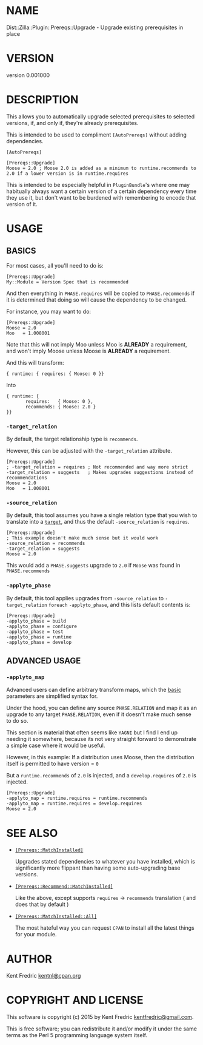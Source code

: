 # NAME

Dist::Zilla::Plugin::Prereqs::Upgrade - Upgrade existing prerequisites in place

# VERSION

version 0.001000

# DESCRIPTION

This allows you to automatically upgrade selected prerequisites
to selected versions, if, and only if, they're already prerequisites.

This is intended to be used to compliment `[AutoPrereqs]` without adding dependencies.

    [AutoPrereqs]

    [Prereqs::Upgrade]
    Moose = 2.0 ; Moose 2.0 is added as a minimum to runtime.recommends to 2.0 if a lower version is in runtime.requires

This is intended to be especially helpful in `PluginBundle`'s where one may habitually
always want a certain version of a certain dependency every time they use it, but don't want to be burdened
with remembering to encode that version of it.

# USAGE

## BASICS

For most cases, all you'll need to do is:

    [Prereqs::Upgrade]
    My::Module = Version Spec that is recommended

And then everything in `PHASE.requires` will be copied to `PHASE.recommends`
if it is determined that doing so will cause the dependency to be changed.

For instance, you may want to do:

    [Prereqs::Upgrade]
    Moose = 2.0
    Moo   = 1.008001

Note that this will not imply Moo unless Moo is **ALREADY** a requirement, and won't imply Moose unless Moose is **ALREADY**
a requirement.

And this will transform:

    { runtime: { requires: { Moose: 0 }}

Into

    { runtime: {
           requires:   { Moose: 0 },
           recommends: { Moose: 2.0 }
    }}

### `-target_relation`

By default, the target relationship type is `recommends`.

However, this can be adjusted with the `-target_relation` attribute.

    [Prereqs::Upgrade]
    ; -target_relation = requires ; Not recommended and way more strict
    -target_relation = suggests   ; Makes upgrades suggestions instead of recommendations
    Moose = 2.0
    Moo   = 1.008001

### `-source_relation`

By default, this tool assumes you have a single relation type
that you wish to translate into a  [`target`](#target_relation),
and thus the default `-source_relation` is `requires`.

    [Prereqs::Upgrade]
    ; This example doesn't make much sense but it would work
    -source_relation = recommends
    -target_relation = suggests
    Moose = 2.0

This would add a `PHASE.suggests` upgrade to `2.0` if `Moose` was found in `PHASE.recommends`

### `-applyto_phase`

By default, this tool applies upgrades from `-source_relation` to `-target_relation`
`foreach` `-applyto_phase`, and this lists default contents is:

    [Prereqs::Upgrade]
    -applyto_phase = build
    -applyto_phase = configure
    -applyto_phase = test
    -applyto_phase = runtime
    -applyto_phase = develop

## ADVANCED USAGE

### `-applyto_map`

Advanced users can define arbitrary transform maps, which the [basic](#basic-usage) parameters
are simplified syntax for.

Under the hood, you can define any source `PHASE.RELATION` and map it as an upgrade to any target `PHASE.RELATION`, even if it doesn't make much sense to do so.

This section is material that often seems like `YAGNI` but I find I end up needing it somewhere,
because its not very straight forward to demonstrate a simple case where it would be useful.

However, in this example: If a distribution uses Moose, then the distribution itself is permitted to have version = `0`

But a `runtime.recommends` of `2.0` is injected, and a `develop.requires` of `2.0` is injected.

    [Prereqs::Upgrade]
    -applyto_map = runtime.requires = runtime.recommends
    -applyto_map = runtime.requires = develop.requires
    Moose = 2.0

# SEE ALSO

- [`[Prereqs::MatchInstalled]`](https://metacpan.org/pod/Dist::Zilla::Plugin::Prereqs::MatchInstalled)

    Upgrades stated dependencies to whatever you have installed, which is
    significantly more flippant than having some auto-upgrading base versions.

- [`[Prereqs::Recommend::MatchInstalled]`](https://metacpan.org/pod/Dist::Zilla::Plugin::Prereqs::Recommend::MatchInstalled)

    Like the above, except supports `requires` → `recommends` translation ( and does that by default )

- [`[Prereqs::MatchInstalled::All]`](https://metacpan.org/pod/Dist::Zilla::Plugin::Prereqs::MatchInstalled::All)

    The most hateful way you can request `CPAN` to install all the latest things for your module.

# AUTHOR

Kent Fredric <kentnl@cpan.org>

# COPYRIGHT AND LICENSE

This software is copyright (c) 2015 by Kent Fredric <kentfredric@gmail.com>.

This is free software; you can redistribute it and/or modify it under
the same terms as the Perl 5 programming language system itself.
